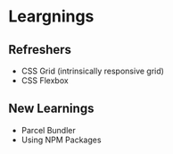 # Leargnings

## Refreshers
* CSS Grid (intrinsically responsive grid)
* CSS Flexbox
## New Learnings
* Parcel Bundler
* Using NPM Packages
